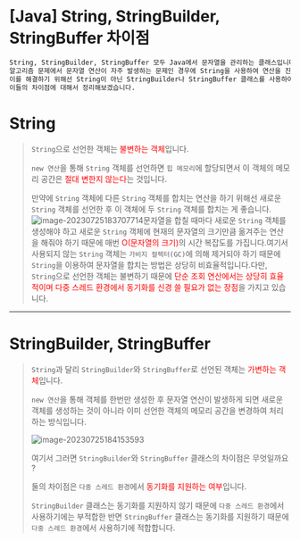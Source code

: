 # [Java] String, StringBuilder, StringBuffer 차이점

```markdown
String, StringBuilder, StringBuffer 모두 Java에서 문자열을 관리하는 클래스입니다.
알고리즘 문제에서 문자열 연산이 자주 발생하는 문제인 경우에 String을 사용하여 연산을 진행하게 된다면 시간 초과가 발생하는 경우가 상당히 많습니다.
이를 해결하기 위해선 String이 아닌 StringBuilder나 StringBuffer 클래스를 사용하여 문자열 연산을 처리해야합니다.
이들의 차이점에 대해서 정리해보겠습니다.
```

# String

> `String`으로 선언한 객체는 <span style="color:red">불변하는 객체</span>입니다. 
>
> `new 연산`을 통해 `String` 객체를 선언하면 `힙 메모리`에 할당되면서 이 객체의 메모리 공간은 <span style="color:red">절대 변한지 않는다</span>는 것입니다.
>
> 만약에 `String` 객체에 다른 `String` 객체를 합치는 연산을 하기 위해선 새로운 `String` 객체를 선언한 후 이 객체에 두 `String` 객체를 합치는 게 좋습니다. ![image-20230725183707714](C:\Users\sbpar\AppData\Roaming\Typora\typora-user-images\image-20230725183707714.png)문자열을 합칠 때마다 새로운 `String` 객체를 생성해야 하고 새로운 `String` 객체에 현재의 문자열의 크기만큼 옮겨주는 연산을 해줘야 하기 때문에 매번 <span style="color:red">O(문자열의 크기)</span>의 시간 복잡도를 가집니다.여기서 사용되지 않는 `String` 객체는 `가비지 컬렉터(GC)`에 의해 제거되야 하기 때문에 `String`을 이용하여 문자열을 합치는 방법은 상당히 비효율적입니다.다만, `String`으로 선언한 객체는 불변하기 때문에 <span style="color:red">단순 조회 연산에서는 상당히 효율적이며 다중 스레드 환경에서 동기화를 신경 쓸 필요가 없는 장점</span>을 가지고 있습니다.



------



# StringBuilder, StringBuffer 

> `String`과 달리 `StringBuilder`와 `StringBuffer`로 선언된 객체는 <span style="color:red">가변하는 객체</span>입니다.
>
> `new 연산`을 통해 객체를 한번만 생성한 후 문자열 연산이 발생하게 되면 새로운 객체를 생성하는 것이 아니라 이미 선언한 객체의 메모리 공간을 변경하여 처리하는 방식입니다.
>
> ![image-20230725184153593](C:\Users\sbpar\AppData\Roaming\Typora\typora-user-images\image-20230725184153593.png)
>
> 여기서 그러면 `StringBuilder`와 `StringBuffer` 클래스의 차이점은 무엇일까요 ?
>
> 둘의 차이점은 `다중 스레드 환경`에서 <span style="color:red">동기화를 지원하는 여부</span>입니다.
>
> `StringBuilder` 클래스는 동기화를 지원하지 않기 때문에 `다중 스레드 환경`에서 사용하기에는 부적합한 반면 `StringBuffer` 클래스는 동기화를 지원하기 때문에 `다중 스레드 환경`에서 사용하기에 적합합니다.